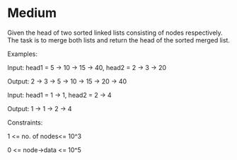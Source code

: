 # Medium

Given the head of two sorted linked lists consisting of nodes respectively. The task is to merge both lists and return the head of the sorted merged list.

Examples:

Input: head1 = 5 -> 10 -> 15 -> 40, head2 = 2 -> 3 -> 20

Output: 2 -> 3 -> 5 -> 10 -> 15 -> 20 -> 40

Input: head1 = 1 -> 1, head2 = 2 -> 4

Output: 1 -> 1 -> 2 -> 4


Constraints:

1 <= no. of nodes<= 10^3

0 <= node->data <= 10^5
